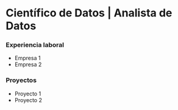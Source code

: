 # Científico de Datos | Analista de Datos

### Experiencia laboral
- Empresa 1
- Empresa 2

### Proyectos
- Proyecto 1
- Proyecto 2

